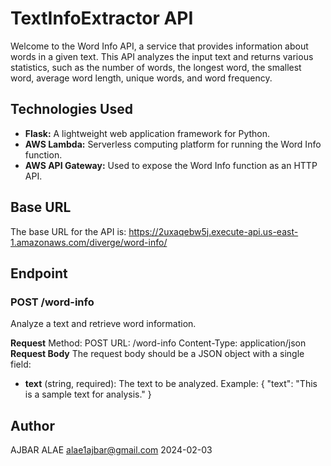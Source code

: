 # TextInfoExtractor API

Welcome to the Word Info API, a service that provides information about words in a given text. This API analyzes the input text and returns various statistics, such as the number of words, the longest word, the smallest word, average word length, unique words, and word frequency.

## Technologies Used

- **Flask:** A lightweight web application framework for Python.
- **AWS Lambda:** Serverless computing platform for running the Word Info function.
- **AWS API Gateway:** Used to expose the Word Info function as an HTTP API.

## Base URL
The base URL for the API is:
https://2uxaqebw5j.execute-api.us-east-1.amazonaws.com/diverge/word-info/

## Endpoint
### POST /word-info
Analyze a text and retrieve word information.

**Request**
Method: POST
URL: /word-info
Content-Type: application/json
**Request Body**
The request body should be a JSON object with a single field:
- **text** (string, required): The text to be analyzed.
Example:
{
  "text": "This is a sample text for analysis."
}


## Author
AJBAR ALAE
alae1ajbar@gmail.com
2024-02-03
